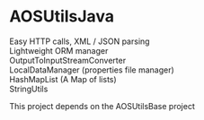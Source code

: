 AOSUtilsJava
============
Easy HTTP calls, XML / JSON parsing  
Lightweight ORM manager  
OutputToInputStreamConverter  
LocalDataManager (properties file manager)  
HashMapList (A Map of lists)  
StringUtils  

This project depends on the AOSUtilsBase project
